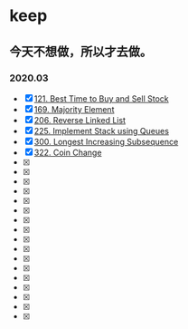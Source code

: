 # keep

## 今天不想做，所以才去做。

### 2020.03

- [x] [121. Best Time to Buy and Sell Stock](https://leetcode.com/problems/best-time-to-buy-and-sell-stock/)
- [x] [169. Majority Element](https://leetcode.com/problems/majority-element/)
- [x] [206. Reverse Linked List](https://leetcode.com/problems/reverse-linked-list/)
- [x] [225. Implement Stack using Queues](https://leetcode.com/problems/implement-stack-using-queues/)
- [x] [300. Longest Increasing Subsequence](https://leetcode.com/problems/longest-increasing-subsequence/)
- [x] [322. Coin Change](https://leetcode.com/problems/coin-change/)
- [x]
- [x]
- [x]
- [x]
- [x]
- [x]
- [x]
- [x]
- [x]
- [x]
- [x]
- [x]
- [x]
- [x]
- [x]
- [x]
- [x]

